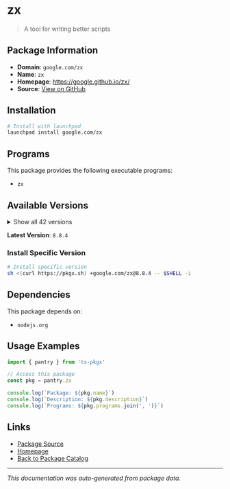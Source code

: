 # zx

> A tool for writing better scripts

## Package Information

- **Domain**: `google.com/zx`
- **Name**: `zx`
- **Homepage**: https://google.github.io/zx/
- **Source**: [View on GitHub](https://github.com/pkgxdev/pantry/tree/main/projects/google.com/zx/package.yml)

## Installation

```bash
# Install with launchpad
launchpad install google.com/zx
```

## Programs

This package provides the following executable programs:

- `zx`

## Available Versions

<details>
<summary>Show all 42 versions</summary>

- `8.8.4`, `8.8.3`, `8.8.2`, `8.8.1`, `8.8.0`
- `8.7.2`, `8.7.1`, `8.7.0`, `8.6.2`, `8.6.1`
- `8.6.0`, `8.5.5`, `8.5.4`, `8.5.3`, `8.5.2`
- `8.5.0`, `8.4.1`, `8.4.0`, `8.3.2`, `8.3.1`
- `8.3.0`, `8.2.4`, `8.2.3`, `8.2.2`, `8.2.1`
- `8.2.0`, `8.1.9`, `8.1.8`, `8.1.7`, `8.1.6`
- `8.1.5`, `8.1.4`, `8.1.3`, `8.1.2`, `8.1.1`
- `8.1.0`, `8.0.2`, `8.0.1`, `8.0.0`, `7.2.4`
- `7.2.3`, `6.2.6`

</details>

**Latest Version**: `8.8.4`

### Install Specific Version

```bash
# Install specific version
sh <(curl https://pkgx.sh) +google.com/zx@8.8.4 -- $SHELL -i
```

## Dependencies

This package depends on:

- `nodejs.org`

## Usage Examples

```typescript
import { pantry } from 'ts-pkgx'

// Access this package
const pkg = pantry.zx

console.log(`Package: ${pkg.name}`)
console.log(`Description: ${pkg.description}`)
console.log(`Programs: ${pkg.programs.join(', ')}`)
```

## Links

- [Package Source](https://github.com/pkgxdev/pantry/tree/main/projects/google.com/zx/package.yml)
- [Homepage](https://google.github.io/zx/)
- [Back to Package Catalog](../../../package-catalog.md)

---

*This documentation was auto-generated from package data.*
